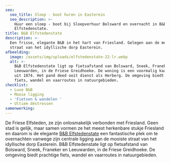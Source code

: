 ```yaml
---
seo:
  seo_title: Sloep - boot huren in Easterein
  seo_description: >-
    Huur een sloep - boot bij Sloepverhuur Bolsward en overnacht in B&B
    Elfstedenstate.
title: B&B Elfstedenstate
description: >-
  Een frisse, elegante B&B in het hart van Friesland. Gelegen aan de mooiste
  straat van het idyllische dorp Easterein. 
afbeelding:
  image: /assets/img/uploads/elfstedenstate-22-lr.webp
  alt: >-
    B&B Elfstedenstate ligt op fietsafstand van Bolsward, Sneek, Franeker en
    Leeuwarden, in de Friese Greidhoeke. De woning is een voormalig kaaspakhuis
    uit 1874. Het pand deed ooit dienst als Herberg. De omgeving biedt prachtige
    fiets, wandel en vaarroutes in natuurgebieden. 
checklist:
  - Luxe B&B
  - Mooie ligging
  - 'Fietsen & wandelen '
  - Ultiem déstressen
samenwerking:
---
```


De Friese Elfsteden, ze zijn onlosmakelijk verbonden met Friesland. Geen stad is gelijk, maar samen vormen ze het meest herkenbare stukje Friesland en daarom is de elegante&nbsp;<a target="_blank" rel="noopener" href="https://elfstedenstate.nl">B&amp;B Elfstedenstate</a> een fantastische plek om te overnachten vanwege zijn centrale ligging aan de mooiste straat van het idyllische dorp Easterein. B&B Elfstedenstate ligt op fietsafstand van Bolsward, Sneek, Franeker en Leeuwarden, in de Friese Greidhoeke. De omgeving biedt prachtige fiets, wandel en vaarroutes in natuurgebieden.&nbsp;
